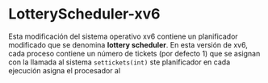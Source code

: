 # LotteryScheduler-xv6

Esta modificación del sistema operativo xv6 contiene un planificador modificado que se denomina **lottery scheduler**. En esta versión de xv6, cada proceso contiene un número de tickets (por defecto 1) que se asignan con la llamada al sistema `settickets(int)` ste planificador en cada ejecución asigna el procesador al 
